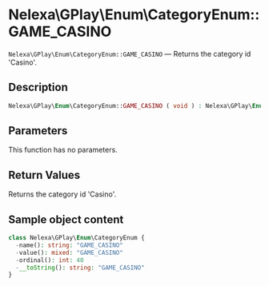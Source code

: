 # Nelexa\GPlay\Enum\CategoryEnum::GAME_CASINO
`Nelexa\GPlay\Enum\CategoryEnum::GAME_CASINO` — Returns the category id 'Casino'.

## Description
```php
Nelexa\GPlay\Enum\CategoryEnum::GAME_CASINO ( void ) : Nelexa\GPlay\Enum\CategoryEnum
```

## Parameters
This function has no parameters.

## Return Values
Returns the category id 'Casino'.

## Sample object content
```php
class Nelexa\GPlay\Enum\CategoryEnum {
  -name(): string: "GAME_CASINO"
  -value(): mixed: "GAME_CASINO"
  -ordinal(): int: 40
  -__toString(): string: "GAME_CASINO"
}
```
